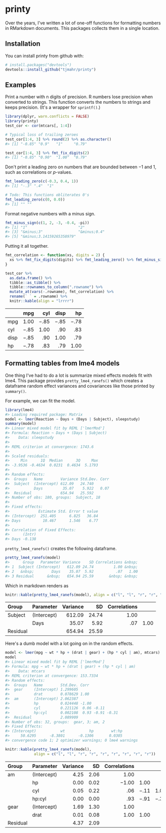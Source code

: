 
<!-- README.md is generated from README.Rmd. Please edit that file -->
printy
======

Over the years, I've written a lot of one-off functions for formatting numbers in RMarkdown documents. This packages collects them in a single location.

Installation
------------

You can install printy from github with:

``` r
# install.packages("devtools")
devtools::install_github("tjmahr/printy")
```

Examples
--------

Print a number with n digits of precision. R numbers lose precision when converted to strings. This function converts the numbers to strings and keeps precision. (It's a wrapper for `sprintf()`.)

``` r
library(dplyr, warn.conflicts = FALSE)
library(printy)
test_cor <- cor(mtcars[, 1:4]) 

# Typical loss of trailing zeroes
test_cor[1:4, 3] %>% round(2) %>% as.character()
#> [1] "-0.85" "0.9"   "1"     "0.79"

test_cor[1:4, 3] %>% fmt_fix_digits(2)
#> [1] "-0.85" "0.90"  "1.00"  "0.79"
```

Don't print a leading zero on numbers that are bounded between −1 and 1, such as correlations or *p*-values.

``` r
fmt_leading_zero(c(-0.3, 0.4, 1))
#> [1] "-.3" ".4"  "1"

# Todo: This functions obliterates 0's
fmt_leading_zero(c(0, 0.0))
#> [1] "" ""
```

Format negative numbers with a minus sign.

``` r
fmt_minus_sign(c(1, 2, -3, -0.4, -pi))
#> [1] "1"                       "2"                      
#> [3] "&minus;3"                "&minus;0.4"             
#> [5] "&minus;3.14159265358979"
```

Putting it all together.

``` r
fmt_correlation <- function(xs, digits = 2) {
  xs %>% fmt_fix_digits(digits) %>% fmt_leading_zero() %>% fmt_minus_sign()
}

test_cor %>% 
  as.data.frame() %>% 
  tibble::as_tibble() %>% 
  tibble::rownames_to_column(".rowname") %>% 
  mutate_at(vars(-.rowname), fmt_correlation) %>% 
  rename(` ` = .rowname) %>% 
  knitr::kable(align = "lrrrr")
```

|      |   mpg|   cyl|  disp|    hp|
|------|-----:|-----:|-----:|-----:|
| mpg  |  1.00|  −.85|  −.85|  −.78|
| cyl  |  −.85|  1.00|   .90|   .83|
| disp |  −.85|   .90|  1.00|   .79|
| hp   |  −.78|   .83|   .79|  1.00|

Formatting tables from lme4 models
----------------------------------

One thing I've had to do a lot is summarize mixed effects models fit with lme4. This package provides `pretty_lme4_ranefs()` which creates a dataframe random effect variances and covariances like those printed by `summary()`.

For example, we can fit the model.

``` r
library(lme4)
#> Loading required package: Matrix
model <- lmer(Reaction ~ Days + (Days | Subject), sleepstudy)
summary(model)
#> Linear mixed model fit by REML ['lmerMod']
#> Formula: Reaction ~ Days + (Days | Subject)
#>    Data: sleepstudy
#> 
#> REML criterion at convergence: 1743.6
#> 
#> Scaled residuals: 
#>     Min      1Q  Median      3Q     Max 
#> -3.9536 -0.4634  0.0231  0.4634  5.1793 
#> 
#> Random effects:
#>  Groups   Name        Variance Std.Dev. Corr
#>  Subject  (Intercept) 612.09   24.740       
#>           Days         35.07    5.922   0.07
#>  Residual             654.94   25.592       
#> Number of obs: 180, groups:  Subject, 18
#> 
#> Fixed effects:
#>             Estimate Std. Error t value
#> (Intercept)  251.405      6.825   36.84
#> Days          10.467      1.546    6.77
#> 
#> Correlation of Fixed Effects:
#>      (Intr)
#> Days -0.138
```

`pretty_lme4_ranefs()` creates the following dataframe.

``` r
pretty_lme4_ranefs(model)
#>      Group   Parameter Variance    SD Correlations &nbsp;
#> 1  Subject (Intercept)   612.09 24.74         1.00 &nbsp;
#> 2   &nbsp;        Days    35.07  5.92          .07   1.00
#> 3 Residual      &nbsp;   654.94 25.59       &nbsp; &nbsp;
```

Which in markdown renders as

``` r
knitr::kable(pretty_lme4_ranefs(model), align = c("l", "l", "r", "r", "r"))
```

| Group    | Parameter   |  Variance|     SD|  Correlations|      |
|:---------|:------------|---------:|------:|-------------:|:-----|
| Subject  | (Intercept) |    612.09|  24.74|          1.00|      |
|          | Days        |     35.07|   5.92|           .07| 1.00 |
| Residual |             |    654.94|  25.59|              |      |

Here's a dumb model with a lot going on in the random effects.

``` r
model <- lmer(mpg ~ wt * hp + (drat | gear) + (hp * cyl | am), mtcars)
model
#> Linear mixed model fit by REML ['lmerMod']
#> Formula: mpg ~ wt * hp + (drat | gear) + (hp * cyl | am)
#>    Data: mtcars
#> REML criterion at convergence: 153.7334
#> Random effects:
#>  Groups   Name        Std.Dev. Corr             
#>  gear     (Intercept) 1.299605                  
#>           drat        0.078629 1.00             
#>  am       (Intercept) 2.062387                  
#>           hp          0.024448 -1.00            
#>           cyl         0.221126  0.06 -0.11      
#>           hp:cyl      0.002108  0.93 -0.91 -0.31
#>  Residual             2.089909                  
#> Number of obs: 32, groups:  gear, 3; am, 2
#> Fixed Effects:
#> (Intercept)           wt           hp        wt:hp  
#>     50.6295      -8.3801      -0.1306       0.0305  
#> convergence code 1; 2 optimizer warnings; 0 lme4 warnings

knitr::kable(pretty_lme4_ranefs(model), 
             align = c("l", "l", "r", "r", "r", "r", "r", "r", "r"))
```

| Group    | Parameter   |  Variance|    SD|  Correlations|      |      |      |
|:---------|:------------|---------:|-----:|-------------:|-----:|-----:|-----:|
| am       | (Intercept) |      4.25|  2.06|          1.00|      |      |      |
|          | hp          |      0.00|  0.02|         −1.00|  1.00|      |      |
|          | cyl         |      0.05|  0.22|           .06|  −.11|  1.00|      |
|          | hp:cyl      |      0.00|  0.00|           .93|  −.91|  −.31|  1.00|
| gear     | (Intercept) |      1.69|  1.30|          1.00|      |      |      |
|          | drat        |      0.01|  0.08|          1.00|  1.00|      |      |
| Residual |             |      4.37|  2.09|              |      |      |      |
